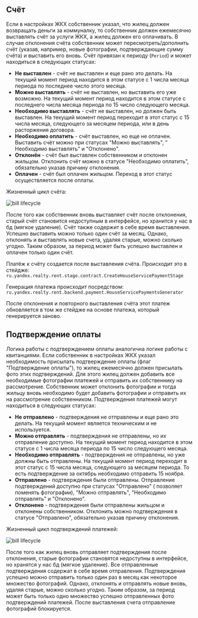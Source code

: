 ## Счёт

Если в настройках ЖКХ собственник указал, что жилец должен возвращать деньги за коммуналку, то собственник должен
ежемесячно выставлять счёт за услуги ЖКХ, а жилец должен его оплачивать. В случае отклонения счёта собственник может
пересмотреть/дополнить счёт (указав, например, новые фотографии, подтверждающие сумму счёта) и выставить его вновь. Счёт
привязан к периоду (`Period`) и может находиться в следующих статусах:

- **Не выставлен** - счёт не выставлен и еще рано это делать. На текущий момент период находится в этом статусе с 1
  числа месяца периода по последнее число этого месяца.
- **Можно выставлять** - счёт не выставлен, но выставить его уже возможно. На текущий момент период находится в этом
  статусе с последнего числа месяца периода по 15 число следующего месяца.
- **Необходимо выставлять** - счёт не выставлен, но должен быть выставлен. На текущий момент период переходит в этот
  статус с 15 числа месяца, следующего за месяцем периода, или в день расторжения договора.
- **Необходимо оплатить** - счёт выставлен, но еще не оплачен. Выставить счёт можно при статусах "Можно выставлять", "
  Необходимо выставлять" и "Отклонено".
- **Отклонён** - счёт был выставлен собственником и отклонен жильцом. Отклонить счёт можно в статусе "Необходимо
  оплатить", обязательно указав причину отклонения.
- **Оплачен** - счёт был оплачен жильцом. Переход в этот статус осуществляется после оплаты.

Жизненный цикл счёта:

![bill lifecycle](img/bill.png)

После того как собственник вновь выставляет счёт после отклонения, старый счёт становится недоступным в интерфейсе, но
хранится у нас в бд (мягкое удаление). Счёт также содержит в себе время выставления. Успешно выставить можно только один
счёт за месяц. Однако, отклонять и выставлять новые счета, удаляя старые, можно сколько угодно. Таким образом, за период
может быть успешно выставлен и оплачен только один счёт.

Платёж к счёту создается после выставления счёта. Происходит это в стейдже:
`ru.yandex.realty.rent.stage.contract.CreateHouseServicePaymentStage`

Генерация платежа происходит посредством:
`ru.yandex.realty.rent.backend.payment.HouseServicePaymentsGenerator`

После отклонения и повторного выставления счёта этот платеж обновляется в том же стейдже на основе платежа, который
генерируется заново.

## Подтверждение оплаты

Логика работы с подтверждением оплаты аналогична логике работы с квитанциями. Если собственник в настройках ЖКХ указал
необходимость присылать подтверждение оплаты (флаг "Подтверждение оплаты"), то жилец ежемесячно должен присылать фото
этих подтверждений. Для этого жилец должен добавить все необходимые фотографии платежей и отправить их собственнику на
рассмотрение. Собственник может отклонить фотографии и тогда жильцу вновь необходимо будет добавить фотографии и
отправить их на рассмотрение собственником. Подтверждения платежей могут находиться в следующих статусах:

- **Не отправлено** - подтверждения не отправлены и еще рано это делать. На текущий момент является техническим и не
  используется.
- **Можно отправлять** - подтверждения не отправлены, но их отправление доступно. На текущий момент период находится в
  этом статусе с 1 числа месяца периода по 15 число следующего месяца.
- **Необходимо отправлять** - подтверждения не отправлены, но уже должны быть отправлены. На текущий момент период
  переходит в этот статус с 15 числа месяца, следующего за месяцем периода. То есть подтверждение за октябрь необходимо
  отправить 15 ноября.
- **Отправлено** - подтверждения были отправлены. Отправление подтверждений доступно при статусах "Отправлено" (
  позволяет поменять фотографии), "Можно отправлять", "Необходимо отправлять" и "Отклонено".
- **Отклонено** - подтверждения были отправлены жильцом и отклонены собственником. Отклонить можно подтверждения в
  статусе "Отправлено", обязательно указав причину отклонения.

Жизненный цикл подтверждений платежей:

![bill lifecycle](img/payment-confirmations.png)

После того как жилец вновь отправляет подтверждения после отклонения, старые фотографии становятся недоступны в
интерфейсе, но хранятся у нас бд (мягкое удаление). Все отправленные подтверждения содержат в себе время отправления.
Подтверждения успешно можно отправить только один раз в месяц как некоторое множество фотографий. Однако, отклонять и
отправлять новые вновь, удаляя старые, можно сколько угодно. Таким образом, за период может быть только одно множество
успешно отправленных фото подтверждений платежей. После выставления счета отправление фотографий блокируется.